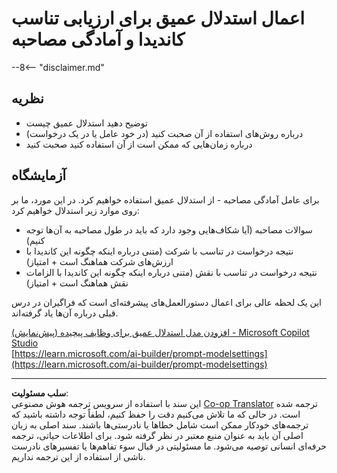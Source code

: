 <!--
CO_OP_TRANSLATOR_METADATA:
{
  "original_hash": "610b0181a64c306bc9a853fd974bc924",
  "translation_date": "2025-10-21T17:55:51+00:00",
  "source_file": "docs/operative-preview/09-deep-reasoning/README.md",
  "language_code": "fa"
}
-->
# اعمال استدلال عمیق برای ارزیابی تناسب کاندیدا و آمادگی مصاحبه

--8<-- "disclaimer.md"

## نظریه

- توضیح دهید استدلال عمیق چیست  
- درباره روش‌های استفاده از آن صحبت کنید (در خود عامل یا در یک درخواست)  
- درباره زمان‌هایی که ممکن است از آن استفاده کنید صحبت کنید  

## آزمایشگاه

برای عامل آمادگی مصاحبه - از استدلال عمیق استفاده خواهیم کرد. در این مورد، ما بر روی موارد زیر استدلال خواهیم کرد:

- سوالات مصاحبه (آیا شکاف‌هایی وجود دارد که باید در طول مصاحبه به آن‌ها توجه کنیم)  
- نتیجه درخواست در تناسب با شرکت (متنی درباره اینکه چگونه این کاندیدا با ارزش‌های شرکت هماهنگ است + امتیاز)  
- نتیجه درخواست در تناسب با نقش (متنی درباره اینکه چگونه این کاندیدا با الزامات نقش هماهنگ است + امتیاز)  

این یک لحظه عالی برای اعمال دستورالعمل‌های پیشرفته‌ای است که فراگیران در درس قبلی درباره آن‌ها یاد گرفته‌اند.

[افزودن مدل استدلال عمیق برای وظایف پیچیده (پیش‌نمایش) - Microsoft Copilot Studio](https://learn.microsoft.com/microsoft-copilot-studio/authoring-reasoning-models)  
[https://learn.microsoft.com/ai-builder/prompt-modelsettings](https://learn.microsoft.com/ai-builder/prompt-modelsettings)  

---

**سلب مسئولیت**:  
این سند با استفاده از سرویس ترجمه هوش مصنوعی [Co-op Translator](https://github.com/Azure/co-op-translator) ترجمه شده است. در حالی که ما تلاش می‌کنیم دقت را حفظ کنیم، لطفاً توجه داشته باشید که ترجمه‌های خودکار ممکن است شامل خطاها یا نادرستی‌ها باشند. سند اصلی به زبان اصلی آن باید به عنوان منبع معتبر در نظر گرفته شود. برای اطلاعات حیاتی، ترجمه حرفه‌ای انسانی توصیه می‌شود. ما مسئولیتی در قبال سوء تفاهم‌ها یا تفسیرهای نادرست ناشی از استفاده از این ترجمه نداریم.